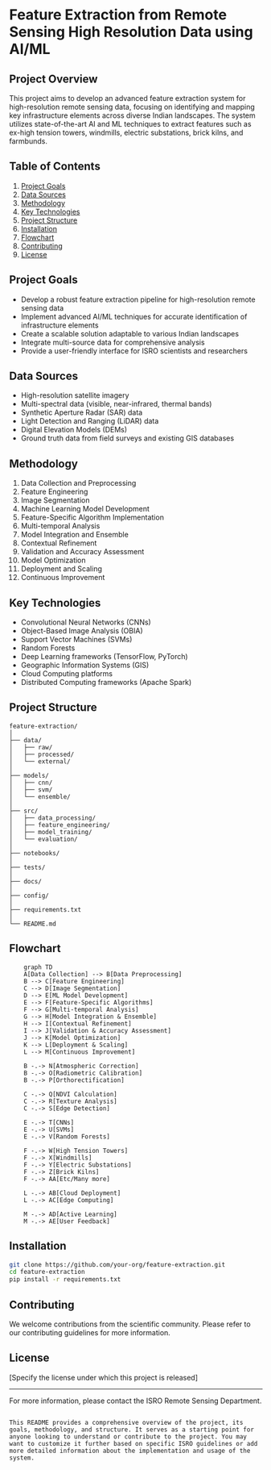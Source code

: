 


# Feature Extraction from Remote Sensing High Resolution Data using AI/ML

## Project Overview

This project aims to develop an advanced feature extraction system for high-resolution remote sensing data, focusing on identifying and mapping key infrastructure elements across diverse Indian landscapes. The system utilizes state-of-the-art AI and ML techniques to extract features such as ex-high tension towers, windmills, electric substations, brick kilns, and farmbunds.

## Table of Contents

1. [Project Goals](#project-goals)
2. [Data Sources](#data-sources)
3. [Methodology](#methodology)
4. [Key Technologies](#key-technologies)
5. [Project Structure](#project-structure)
6. [Installation](#installation)
7. [Flowchart](#Flowchart)
8. [Contributing](#contributing)
9. [License](#license)

## Project Goals

- Develop a robust feature extraction pipeline for high-resolution remote sensing data
- Implement advanced AI/ML techniques for accurate identification of infrastructure elements
- Create a scalable solution adaptable to various Indian landscapes
- Integrate multi-source data for comprehensive analysis
- Provide a user-friendly interface for ISRO scientists and researchers

## Data Sources

- High-resolution satellite imagery
- Multi-spectral data (visible, near-infrared, thermal bands)
- Synthetic Aperture Radar (SAR) data
- Light Detection and Ranging (LiDAR) data
- Digital Elevation Models (DEMs)
- Ground truth data from field surveys and existing GIS databases

## Methodology

1. Data Collection and Preprocessing
2. Feature Engineering
3. Image Segmentation
4. Machine Learning Model Development
5. Feature-Specific Algorithm Implementation
6. Multi-temporal Analysis
7. Model Integration and Ensemble
8. Contextual Refinement
9. Validation and Accuracy Assessment
10. Model Optimization
11. Deployment and Scaling
12. Continuous Improvement

## Key Technologies

- Convolutional Neural Networks (CNNs)
- Object-Based Image Analysis (OBIA)
- Support Vector Machines (SVMs)
- Random Forests
- Deep Learning frameworks (TensorFlow, PyTorch)
- Geographic Information Systems (GIS)
- Cloud Computing platforms
- Distributed Computing frameworks (Apache Spark)

## Project Structure

```
feature-extraction/
│
├── data/
│   ├── raw/
│   ├── processed/
│   └── external/
│
├── models/
│   ├── cnn/
│   ├── svm/
│   └── ensemble/
│
├── src/
│   ├── data_processing/
│   ├── feature_engineering/
│   ├── model_training/
│   └── evaluation/
│
├── notebooks/
│
├── tests/
│
├── docs/
│
├── config/
│
├── requirements.txt
│
└── README.md
```
## Flowchart

```mermaid
    graph TD
    A[Data Collection] --> B[Data Preprocessing]
    B --> C[Feature Engineering]
    C --> D[Image Segmentation]
    D --> E[ML Model Development]
    E --> F[Feature-Specific Algorithms]
    F --> G[Multi-temporal Analysis]
    G --> H[Model Integration & Ensemble]
    H --> I[Contextual Refinement]
    I --> J[Validation & Accuracy Assessment]
    J --> K[Model Optimization]
    K --> L[Deployment & Scaling]
    L --> M[Continuous Improvement]

    B -.-> N[Atmospheric Correction]
    B -.-> O[Radiometric Calibration]
    B -.-> P[Orthorectification]

    C -.-> Q[NDVI Calculation]
    C -.-> R[Texture Analysis]
    C -.-> S[Edge Detection]

    E -.-> T[CNNs]
    E -.-> U[SVMs]
    E -.-> V[Random Forests]

    F -.-> W[High Tension Towers]
    F -.-> X[Windmills]
    F -.-> Y[Electric Substations]
    F -.-> Z[Brick Kilns]
    F -.-> AA[Etc/Many more]

    L -.-> AB[Cloud Deployment]
    L -.-> AC[Edge Computing]

    M -.-> AD[Active Learning]
    M -.-> AE[User Feedback]
```


## Installation

```bash
git clone https://github.com/your-org/feature-extraction.git
cd feature-extraction
pip install -r requirements.txt
```



## Contributing

We welcome contributions from the scientific community. Please refer to our contributing guidelines for more information.

## License

[Specify the license under which this project is released]

---

For more information, please contact the ISRO Remote Sensing Department.
```

This README provides a comprehensive overview of the project, its goals, methodology, and structure. It serves as a starting point for anyone looking to understand or contribute to the project. You may want to customize it further based on specific ISRO guidelines or add more detailed information about the implementation and usage of the system.
